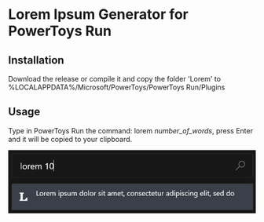 # Lorem Ipsum Generator for PowerToys Run

## Installation

Download the release or compile it and copy the folder 'Lorem' to
%LOCALAPPDATA%/Microsoft/PowerToys/PowerToys Run/Plugins

## Usage

Type in PowerToys Run the command: lorem _number_of_words_, press Enter and it will be copied to your clipboard.

![Example](./assets/preview.png)